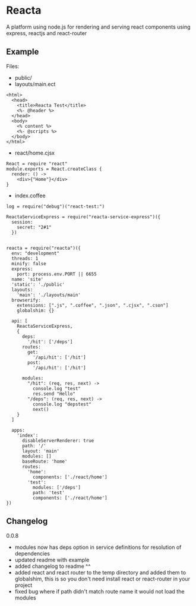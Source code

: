 # Reacta

A platform using node.js for rendering and serving react components using express, reactjs and react-router

## Example


Files:
- public/
- layouts/main.ect
```
<html>
  <head>
    <title>Reacta Test</title>
    <%- @header %>
  </head>
  <body>
    <% content %>
    <%- @scripts %>
  </body>
</html>
```

- react/home.cjsx
```
React = require "react"
module.exports = React.createClass {
  render: () ->
    <div>{"Home"}</div>
}
```

- index.coffee
```
log = require("debug")("react-test:")

ReactaServiceExpress = require("reacta-service-express")({
  session:
    secret: "2#1"
  })


reacta = require("reacta")({
  env: "development"
  threads: 1
  minify: false
  express:
    port: process.env.PORT || 6655
  name: 'site'
  'static': './public'
  layouts:
    'main': './layouts/main'
  browserify:
    extensions: [".js", ".coffee", ".json", ".cjsx", ".cson"]
    globalshim: {}

  api: [
    ReactaServiceExpress,
    {
      deps:
        '/hit': ['/deps']
      routes:
        get:
          '/api/hit': ['/hit']
        post:
          '/api/hit': ['/hit']

      modules:
        "/hit": (req, res, next) ->
          console.log "test"
          res.send "Hello"
        "/deps": (req, res, next) ->
          console.log "depstest"
          next()
    }
  ]

  apps:
    'index':
      disableServerRenderer: true
      path: '/'
      layout: 'main'
      modules: []
      baseRoute: 'home'
      routes:
        'home':
          components: ['./react/home']
        'test':
          modules: ['/deps']
          path: 'test'
          components: ['./react/home']
})
```

## Changelog
0.0.8
- modules now has deps option in service definitions for resolution of dependencies
- updated readme with example
- added changelog to readme ^^
- added react and react router to the temp directory and added them to globalshim, this is so you don't need install react or react-router in your project
- fixed bug where if path didn't match route name it would not load the modules
